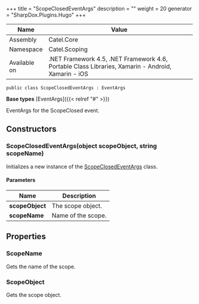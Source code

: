 

+++
title = "ScopeClosedEventArgs" 
description = ""
weight = 20
generator = "SharpDox.Plugins.Hugo"
+++

Name|Value
---|---
Assembly|Catel.Core
Namespace|Catel.Scoping
Available on|.NET Framework 4.5, .NET Framework 4.6, Portable Class Libraries, Xamarin - Android, Xamarin - iOS

```
public class ScopeClosedEventArgs : EventArgs
```

**Base types**
[EventArgs]({{< relref "#" >}})

EventArgs for the ScopeClosed event.

## Constructors

### ScopeClosedEventArgs(object scopeObject, string scopeName)

Initializes a new instance of the [ScopeClosedEventArgs](#) class.

#### Parameters

Name|Description
---|---
**scopeObject**|The scope object.
**scopeName**|Name of the scope.

## Properties

### ScopeName

Gets the name of the scope.

### ScopeObject

Gets the scope object.

